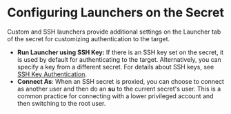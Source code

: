 [title]: # (Configuring Launchers on the Secret)
[tags]: # (Launcher)
[priority]: # (30)

# Configuring Launchers on the Secret

Custom and SSH launchers provide additional settings on the Launcher tab of the secret for customizing authentication to the target.

- **Run Launcher using SSH Key:** If there is an SSH key set on the secret, it is used by default for authenticating to the target. Alternatively, you can specify a key from a different secret. For details about SSH keys, see [SSH Key Authentication](#ssh-key-authentication).
- **Connect As**: When an SSH secret is proxied, you can choose to connect as another user and then do an **su** to the current secret's user. This is a common practice for connecting with a lower privileged account and then switching to the root user.
